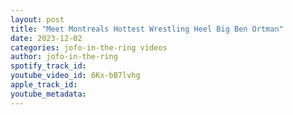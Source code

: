 ```yaml
---
layout: post
title: "Meet Montreals Hottest Wrestling Heel Big Ben Ortman"
date: 2023-12-02
categories: jofo-in-the-ring videos
author: jofo-in-the-ring
spotify_track_id: 
youtube_video_id: 6Kx-bB7lvhg
apple_track_id: 
youtube_metadata: 
---
```

